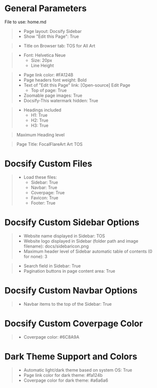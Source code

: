<!-- Parameters used for MD -->

# General Parameters
File to use: home.md
> - Page layout: Docsify Sidebar
> - Show "Edit this Page": True

> - Title on Browser tab: TOS for All Art

> - Font: Helvetica Neue
> 	- Size: 20px
> 	- Line Height

> - Page link color: #FA124B
> - Page headers font weight: Bold
> - Text of "Edit this Page" link: [Open-source] Edit Page
> 	- Top of page: True
> - Zoomable page images: True
> - Docsify-This watermark hidden: True

> - Headings included
> 	- H1: True
> 	- H2: True
> 	- H3: True

> Maximum Heading level

> Page Title: FocalFlareArt Art TOS

# Docsify Custom Files
> - Load these files: 
> 	- Sidebar: True
> 	- Navbar: True
> 	- Coverpage: True
> 	- Favicon: True
> 	- Footer: True

# Docsify Custom Sidebar Options
> - Website name displayed in Sidebar: TOS
> - Website logo displayed in Sidebar (folder path and image filename): docs/sidebaricon.png
> - Maximum header level of Sidebar automatic table of contents (0 for none): 3

> - Search field in Sidebar: True
> - Pagination buttons in page content area: True

# Docsify Custom Navbar Options
> - Navbar items to the top of the Sidebar: True

# Docsify Custom Coverpage Color
> - Coverpage color: #6C8A9A

# Dark Theme Support and Colors
> - Automatic light/dark theme based on system OS: True
> - Page link color for dark theme: #fa124b
> - Coverpage color for dark theme: #a6a6a6
